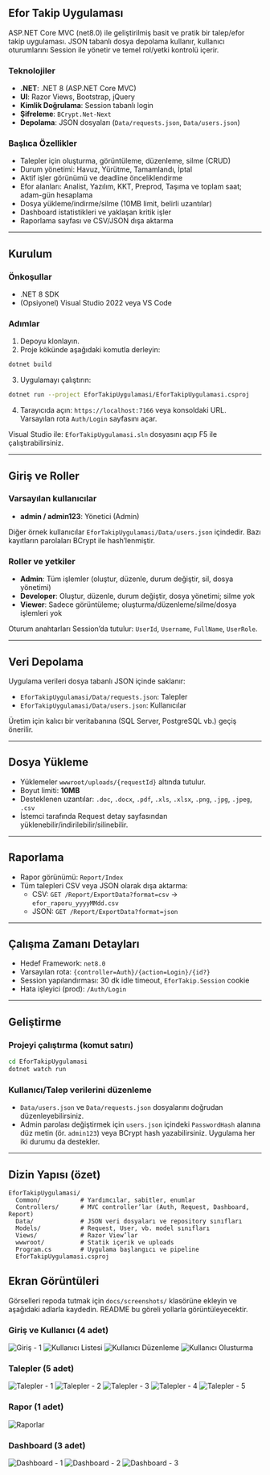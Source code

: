 ## Efor Takip Uygulaması

ASP.NET Core MVC (net8.0) ile geliştirilmiş basit ve pratik bir talep/efor takip uygulaması. JSON tabanlı dosya depolama kullanır, kullanıcı oturumlarını Session ile yönetir ve temel rol/yetki kontrolü içerir.

### Teknolojiler
- **.NET**: .NET 8 (ASP.NET Core MVC)
- **UI**: Razor Views, Bootstrap, jQuery
- **Kimlik Doğrulama**: Session tabanlı login
- **Şifreleme**: `BCrypt.Net-Next`
- **Depolama**: JSON dosyaları (`Data/requests.json`, `Data/users.json`)

### Başlıca Özellikler
- Talepler için oluşturma, görüntüleme, düzenleme, silme (CRUD)
- Durum yönetimi: Havuz, Yürütme, Tamamlandı, İptal
- Aktif işler görünümü ve deadline önceliklendirme
- Efor alanları: Analist, Yazılım, KKT, Preprod, Taşıma ve toplam saat; adam-gün hesaplama
- Dosya yükleme/indirme/silme (10MB limit, belirli uzantılar)
- Dashboard istatistikleri ve yaklaşan kritik işler
- Raporlama sayfası ve CSV/JSON dışa aktarma

---

## Kurulum

### Önkoşullar
- .NET 8 SDK
- (Opsiyonel) Visual Studio 2022 veya VS Code

### Adımlar
1. Depoyu klonlayın.
2. Proje kökünde aşağıdaki komutla derleyin:
```bash
dotnet build
```
3. Uygulamayı çalıştırın:
```bash
dotnet run --project EforTakipUygulamasi/EforTakipUygulamasi.csproj
```
4. Tarayıcıda açın: `https://localhost:7166` veya konsoldaki URL. Varsayılan rota `Auth/Login` sayfasını açar.

Visual Studio ile: `EforTakipUygulamasi.sln` dosyasını açıp F5 ile çalıştırabilirsiniz.

---

## Giriş ve Roller

### Varsayılan kullanıcılar
- **admin / admin123**: Yönetici (Admin)

Diğer örnek kullanıcılar `EforTakipUygulamasi/Data/users.json` içindedir. Bazı kayıtların parolaları BCrypt ile hash’lenmiştir.

### Roller ve yetkiler
- **Admin**: Tüm işlemler (oluştur, düzenle, durum değiştir, sil, dosya yönetimi)
- **Developer**: Oluştur, düzenle, durum değiştir, dosya yönetimi; silme yok
- **Viewer**: Sadece görüntüleme; oluşturma/düzenleme/silme/dosya işlemleri yok

Oturum anahtarları Session’da tutulur: `UserId`, `Username`, `FullName`, `UserRole`.

---

## Veri Depolama

Uygulama verileri dosya tabanlı JSON içinde saklanır:
- `EforTakipUygulamasi/Data/requests.json`: Talepler
- `EforTakipUygulamasi/Data/users.json`: Kullanıcılar

Üretim için kalıcı bir veritabanına (SQL Server, PostgreSQL vb.) geçiş önerilir.

---

## Dosya Yükleme

- Yüklemeler `wwwroot/uploads/{requestId}` altında tutulur.
- Boyut limiti: **10MB**
- Desteklenen uzantılar: `.doc`, `.docx`, `.pdf`, `.xls`, `.xlsx`, `.png`, `.jpg`, `.jpeg`, `.csv`
- İstemci tarafında Request detay sayfasından yüklenebilir/indirilebilir/silinebilir.

---

## Raporlama

- Rapor görünümü: `Report/Index`
- Tüm talepleri CSV veya JSON olarak dışa aktarma:
  - CSV: `GET /Report/ExportData?format=csv` → `efor_raporu_yyyyMMdd.csv`
  - JSON: `GET /Report/ExportData?format=json`

---

## Çalışma Zamanı Detayları

- Hedef Framework: `net8.0`
- Varsayılan rota: `{controller=Auth}/{action=Login}/{id?}`
- Session yapılandırması: 30 dk idle timeout, `EforTakip.Session` cookie
- Hata işleyici (prod): `/Auth/Login`

---

## Geliştirme

### Projeyi çalıştırma (komut satırı)
```bash
cd EforTakipUygulamasi
dotnet watch run
```

### Kullanıcı/Talep verilerini düzenleme
- `Data/users.json` ve `Data/requests.json` dosyalarını doğrudan düzenleyebilirsiniz.
- Admin parolası değiştirmek için `users.json` içindeki `PasswordHash` alanına düz metin (ör. `admin123`) veya BCrypt hash yazabilirsiniz. Uygulama her iki durumu da destekler.

---

## Dizin Yapısı (özet)
```
EforTakipUygulamasi/
  Common/           # Yardımcılar, sabitler, enumlar
  Controllers/      # MVC controller’lar (Auth, Request, Dashboard, Report)
  Data/             # JSON veri dosyaları ve repository sınıfları
  Models/           # Request, User, vb. model sınıfları
  Views/            # Razor View’lar
  wwwroot/          # Statik içerik ve uploads
  Program.cs        # Uygulama başlangıcı ve pipeline
  EforTakipUygulamasi.csproj
```

## Ekran Görüntüleri

Görselleri repoda tutmak için `docs/screenshots/` klasörüne ekleyin ve aşağıdaki adlarla kaydedin. README bu göreli yollarla görüntüleyecektir.

### Giriş ve Kullanıcı (4 adet)
![Giriş - 1](docs/screenshots/login-1.png)
![Kullanıcı Listesi](docs/screenshots/users-1.png)
![Kullanıcı Düzenleme](docs/screenshots/users-2.png)
![Kullanıcı Olusturma](docs/screenshots/users-3.png)

### Talepler (5 adet)
![Talepler - 1](docs/screenshots/requests-1.png)
![Talepler - 2](docs/screenshots/requests-2.png)
![Talepler - 3](docs/screenshots/requests-3.png)
![Talepler - 4](docs/screenshots/requests-4.png)
![Talepler - 5](docs/screenshots/requests-5.png)

### Rapor (1 adet)
![Raporlar](docs/screenshots/report-1.png)

### Dashboard (3 adet)
![Dashboard - 1](docs/screenshots/dashboard-1.png)
![Dashboard - 2](docs/screenshots/dashboard-2.png)
![Dashboard - 3](docs/screenshots/dashboard-3.png)


